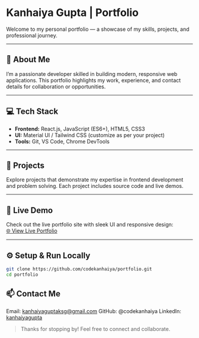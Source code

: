 # Kanhaiya Gupta | Portfolio

Welcome to my personal portfolio — a showcase of my skills, projects, and professional journey.

---

## 🚀 About Me
I’m a passionate developer skilled in building modern, responsive web applications. This portfolio highlights my work, experience, and contact details for collaboration or opportunities.

---

## 💻 Tech Stack
- **Frontend:** React.js, JavaScript (ES6+), HTML5, CSS3  
- **UI:** Material UI / Tailwind CSS (customize as per your project)  
- **Tools:** Git, VS Code, Chrome DevTools

---

## 📂 Projects
Explore projects that demonstrate my expertise in frontend development and problem solving. Each project includes source code and live demos.

---

## 🔗 Live Demo  
Check out the live portfolio site with sleek UI and responsive design:  
[🌐 View Live Portfolio](http://officialkanha.epizy.com/)

---

## ⚙️ Setup & Run Locally

```bash
git clone https://github.com/codekanhaiya/portfolio.git
cd portfolio
```

## 📫 Contact Me
  Email: kanhaiyaguptaksg@gmail.com
  GitHub: @codekanhaiya
  LinkedIn: [kanhaiyagupta](https://www.linkedin.com/in/kanhaiya-gupta-401303240/)

> Thanks for stopping by!
> Feel free to connect and collaborate.
